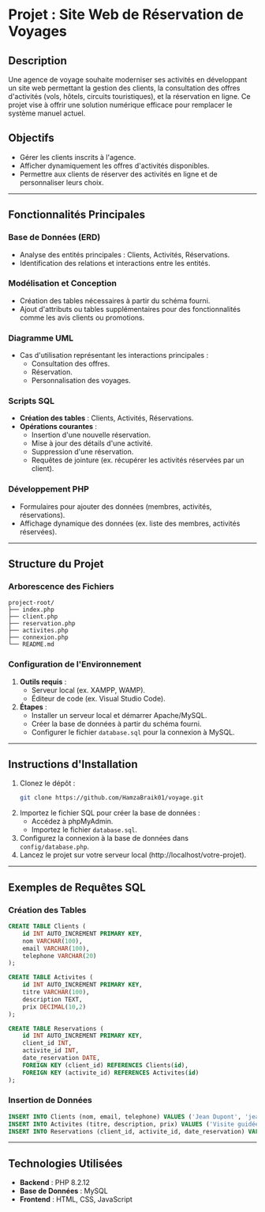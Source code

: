# Projet : Site Web de Réservation de Voyages

## Description
Une agence de voyage souhaite moderniser ses activités en développant un site web permettant la gestion des clients, la consultation des offres d'activités (vols, hôtels, circuits touristiques), et la réservation en ligne. Ce projet vise à offrir une solution numérique efficace pour remplacer le système manuel actuel.

## Objectifs
- Gérer les clients inscrits à l'agence.
- Afficher dynamiquement les offres d'activités disponibles.
- Permettre aux clients de réserver des activités en ligne et de personnaliser leurs choix.

---

## Fonctionnalités Principales

### Base de Données (ERD)
- Analyse des entités principales : Clients, Activités, Réservations.
- Identification des relations et interactions entre les entités.

### Modélisation et Conception
- Création des tables nécessaires à partir du schéma fourni.
- Ajout d'attributs ou tables supplémentaires pour des fonctionnalités comme les avis clients ou promotions.

### Diagramme UML
- Cas d'utilisation représentant les interactions principales :
  - Consultation des offres.
  - Réservation.
  - Personnalisation des voyages.

### Scripts SQL
- **Création des tables** : Clients, Activités, Réservations.
- **Opérations courantes** :
  - Insertion d'une nouvelle réservation.
  - Mise à jour des détails d'une activité.
  - Suppression d'une réservation.
  - Requêtes de jointure (ex. récupérer les activités réservées par un client).

### Développement PHP
- Formulaires pour ajouter des données (membres, activités, réservations).
- Affichage dynamique des données (ex. liste des membres, activités réservées).

---

## Structure du Projet

### Arborescence des Fichiers
```
project-root/
├── index.php
├── client.php
├── reservation.php
├── activites.php
├── connexion.php
└── README.md
```

### Configuration de l'Environnement
1. **Outils requis** :
   - Serveur local (ex. XAMPP, WAMP).
   - Éditeur de code (ex. Visual Studio Code).
2. **Étapes** :
   - Installer un serveur local et démarrer Apache/MySQL.
   - Créer la base de données à partir du schéma fourni.
   - Configurer le fichier `database.sql` pour la connexion à MySQL.

---

## Instructions d'Installation
1. Clonez le dépôt :
   ```bash
   git clone https://github.com/HamzaBraik01/voyage.git
   ```
2. Importez le fichier SQL pour créer la base de données :
   - Accédez à phpMyAdmin.
   - Importez le fichier `database.sql`.
3. Configurez la connexion à la base de données dans `config/database.php`.
4. Lancez le projet sur votre serveur local (http://localhost/votre-projet).

---

## Exemples de Requêtes SQL

### Création des Tables
```sql
CREATE TABLE Clients (
    id INT AUTO_INCREMENT PRIMARY KEY,
    nom VARCHAR(100),
    email VARCHAR(100),
    telephone VARCHAR(20)
);

CREATE TABLE Activites (
    id INT AUTO_INCREMENT PRIMARY KEY,
    titre VARCHAR(100),
    description TEXT,
    prix DECIMAL(10,2)
);

CREATE TABLE Reservations (
    id INT AUTO_INCREMENT PRIMARY KEY,
    client_id INT,
    activite_id INT,
    date_reservation DATE,
    FOREIGN KEY (client_id) REFERENCES Clients(id),
    FOREIGN KEY (activite_id) REFERENCES Activites(id)
);
```

### Insertion de Données
```sql
INSERT INTO Clients (nom, email, telephone) VALUES ('Jean Dupont', 'jean.dupont@example.com', '0123456789');
INSERT INTO Activites (titre, description, prix) VALUES ('Visite guidée de Paris', 'Explorez Paris avec un guide expert.', 99.99);
INSERT INTO Reservations (client_id, activite_id, date_reservation) VALUES (1, 1, '2024-12-15');
```

---

## Technologies Utilisées
- **Backend** : PHP 8.2.12
- **Base de Données** : MySQL
- **Frontend** : HTML, CSS, JavaScript

